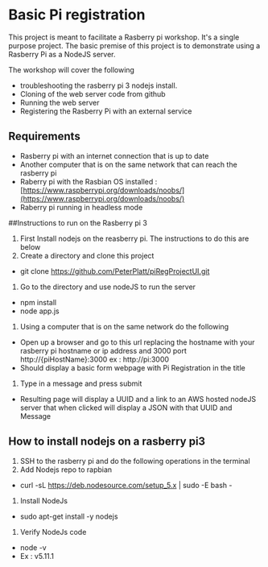 # Basic Pi registration
This project is meant to facilitate a Rasberry pi workshop. It's a single purpose project. The basic premise of this project is to demonstrate using a Rasberry Pi as a NodeJS server.

The workshop will cover the following
* troubleshooting the rasberry pi 3 nodejs install.
* Cloning of the web server code from github
* Running the web server
* Registering the Rasberry Pi with an external service 

## Requirements
* Rasberry pi with an internet connection that is up to date
* Another computer that is on the same network that can reach the rasberry pi
* Raberry pi with the Rasbian OS installed : [https://www.raspberrypi.org/downloads/noobs/](https://www.raspberrypi.org/downloads/noobs/)
* Raberry pi running in headless mode 

##Instructions to run on the Rasberry pi 3
1. First Install nodejs on the reasberry pi. The instructions to do this are below
1. Create a directory and clone this project 
  * git clone https://github.com/PeterPlatt/piRegProjectUI.git
1. Go to the directory and use nodeJS to run the server
  * npm install
  * node app.js
1. Using a computer that is on the same network do the following
  * Open up a browser and go to this url replacing the hostname with your rasberry pi hostname or ip address and 3000 port http://{piHostName}:3000 ex : http://pi:3000
  * Should display a basic form webpage with Pi Registration  in the title 
1. Type in a message and press submit
  * Resulting page will display a UUID and a link to an AWS hosted nodeJS server that when clicked will display a JSON with that UUID and Message

## How to install nodejs on a rasberry pi3
1. SSH to the rasberry pi and do the following operations in the terminal
1. Add Nodejs repo to rapbian
  * curl -sL https://deb.nodesource.com/setup_5.x | sudo -E bash -
1. Install NodeJs
  * sudo apt-get install -y nodejs
1. Verify NodeJs code
  * node -v
  * Ex : v5.11.1


